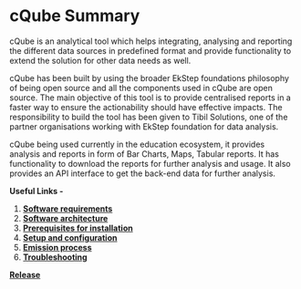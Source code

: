 # cQube Summary

cQube is an analytical tool which helps integrating, analysing and reporting the different data sources in predefined format and provide functionality to extend the solution for other data needs as well.

cQube has been built by using the broader EkStep foundations philosophy of being open source and all the components used in cQube are open source. The main objective of this tool is to provide centralised reports in a faster way to ensure the actionability should have effective impacts. The responsibility to build the tool has been given to Tibil Solutions, one of the partner organisations working with EkStep foundation for data analysis.

cQube being used currently in the education ecosystem, it provides analysis and reports in form of Bar Charts, Maps, Tabular reports. It has functionality to download the reports for further analysis and usage. It also provides an API interface to get the back-end data for further analysis.

**Useful Links -** 

1. [**Software requirements**](https://cqube.sunbird.org/use-getting-started/software-requirements)
2. [**Software architecture**](https://cqube.sunbird.org/use-getting-started/cqube-software-architecture)
3. [**Prerequisites for installation**](https://cqube.sunbird.org/use-getting-started/prerequisites-for-installation-process)
4. [**Setup and configuration**](https://cqube.sunbird.org/use-getting-started/cqube-installation)
5. [**Emission process**](https://cqube.sunbird.org/use-getting-started/emission-process-1)
6. [**Troubleshooting**](https://cqube.sunbird.org/use-getting-started/troubleshooting-issues)

[**Release**](https://cqube.sunbird.org/release-notes/cqube-release-v-3)

